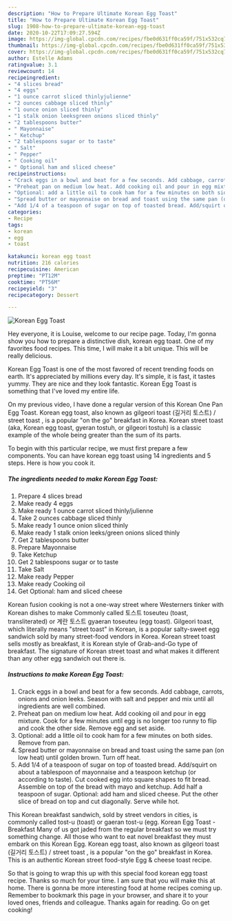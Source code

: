 ```yaml
---
description: "How to Prepare Ultimate Korean Egg Toast"
title: "How to Prepare Ultimate Korean Egg Toast"
slug: 1908-how-to-prepare-ultimate-korean-egg-toast
date: 2020-10-22T17:09:27.594Z
image: https://img-global.cpcdn.com/recipes/fbe0d631ff0ca59f/751x532cq70/korean-egg-toast-recipe-main-photo.jpg
thumbnail: https://img-global.cpcdn.com/recipes/fbe0d631ff0ca59f/751x532cq70/korean-egg-toast-recipe-main-photo.jpg
cover: https://img-global.cpcdn.com/recipes/fbe0d631ff0ca59f/751x532cq70/korean-egg-toast-recipe-main-photo.jpg
author: Estelle Adams
ratingvalue: 3.1
reviewcount: 14
recipeingredient:
- "4 slices bread"
- "4 eggs"
- "1 ounce carrot sliced thinlyjulienne"
- "2 ounces cabbage sliced thinly"
- "1 ounce onion sliced thinly"
- "1 stalk onion leeksgreen onions sliced thinly"
- "2 tablespoons butter"
- " Mayonnaise"
- " Ketchup"
- "2 tablespoons sugar or to taste"
- " Salt"
- " Pepper"
- " Cooking oil"
- " Optional ham and sliced cheese"
recipeinstructions:
- "Crack eggs in a bowl and beat for a few seconds. Add cabbage, carrots, onions and onion leeks. Season with salt and pepper and mix until all ingredients are well combined."
- "Preheat pan on medium low heat. Add cooking oil and pour in egg mixture. Cook for a few minutes until egg is no longer too runny to flip and cook the other side. Remove egg and set aside."
- "Optional: add a little oil to cook ham for a few minutes on both sides. Remove from pan."
- "Spread butter or mayonnaise on bread and toast using the same pan (on low heat) until golden brown. Turn off heat."
- "Add 1/4 of a teaspoon of sugar on top of toasted bread. Add/squirt on about a tablespoon of mayonnaise and a teaspoon ketchup (or according to taste). Cut cooked egg into square shapes to fit bread. Assemble on top of the bread with mayo and ketchup. Add half a teaspoon of sugar. Optional: add ham and sliced cheese. Put the other slice of bread on top and cut diagonally. Serve while hot."
categories:
- Recipe
tags:
- korean
- egg
- toast

katakunci: korean egg toast 
nutrition: 216 calories
recipecuisine: American
preptime: "PT12M"
cooktime: "PT56M"
recipeyield: "3"
recipecategory: Dessert

---
```



![Korean Egg Toast](https://img-global.cpcdn.com/recipes/fbe0d631ff0ca59f/751x532cq70/korean-egg-toast-recipe-main-photo.jpg)

Hey everyone, it is Louise, welcome to our recipe page. Today, I'm gonna show you how to prepare a distinctive dish, korean egg toast. One of my favorites food recipes. This time, I will make it a bit unique. This will be really delicious.

Korean Egg Toast is one of the most favored of recent trending foods on earth. It's appreciated by millions every day. It's simple, it is fast, it tastes yummy. They are nice and they look fantastic. Korean Egg Toast is something that I've loved my entire life.

On my previous video, I have done a regular version of this Korean One Pan Egg Toast. Korean egg toast, also known as gilgeori toast (길거리 토스트) / street toast , is a popular &#34;on the go&#34; breakfast in Korea. Korean street toast (aka, Korean egg toast, gyeran tostuh, or gilgeori tostuh) is a classic example of the whole being greater than the sum of its parts.


To begin with this particular recipe, we must first prepare a few components. You can have korean egg toast using 14 ingredients and 5 steps. Here is how you cook it.

<!--inarticleads1-->

##### The ingredients needed to make Korean Egg Toast:

1. Prepare 4 slices bread
1. Make ready 4 eggs
1. Make ready 1 ounce carrot sliced thinly/julienne
1. Take 2 ounces cabbage sliced thinly
1. Make ready 1 ounce onion sliced thinly
1. Make ready 1 stalk onion leeks/green onions sliced thinly
1. Get 2 tablespoons butter
1. Prepare  Mayonnaise
1. Take  Ketchup
1. Get 2 tablespoons sugar or to taste
1. Take  Salt
1. Make ready  Pepper
1. Make ready  Cooking oil
1. Get  Optional: ham and sliced cheese


Korean fusion cooking is not a one-way street where Westerners tinker with Korean dishes to make Commonly called 토스트 toseuteu (toast, transliterated) or 계란 토스트 gyaeran toseuteu (egg toast). Gilgeori toast, which literally means &#34;street toast&#34; in Korean, is a popular salty-sweet egg sandwich sold by many street-food vendors in Korea. Korean street toast sells mostly as breakfast, it is Korean style of Grab-and-Go type of breakfast. The signature of Korean street toast and what makes it different than any other egg sandwich out there is. 

<!--inarticleads2-->

##### Instructions to make Korean Egg Toast:

1. Crack eggs in a bowl and beat for a few seconds. Add cabbage, carrots, onions and onion leeks. Season with salt and pepper and mix until all ingredients are well combined.
1. Preheat pan on medium low heat. Add cooking oil and pour in egg mixture. Cook for a few minutes until egg is no longer too runny to flip and cook the other side. Remove egg and set aside.
1. Optional: add a little oil to cook ham for a few minutes on both sides. Remove from pan.
1. Spread butter or mayonnaise on bread and toast using the same pan (on low heat) until golden brown. Turn off heat.
1. Add 1/4 of a teaspoon of sugar on top of toasted bread. Add/squirt on about a tablespoon of mayonnaise and a teaspoon ketchup (or according to taste). Cut cooked egg into square shapes to fit bread. Assemble on top of the bread with mayo and ketchup. Add half a teaspoon of sugar. Optional: add ham and sliced cheese. Put the other slice of bread on top and cut diagonally. Serve while hot.


This Korean breakfast sandwich, sold by street vendors in cities, is commonly called tost-u (toast) or gaeran tost-u (egg. Korean Egg Toast - Breakfast Many of us got jaded from the regular breakfast so we must try something change. All those who want to eat novel breakfast they must embark on this Korean Egg. Korean egg toast, also known as gilgeori toast (길거리 토스트) / street toast , is a popular &#34;on the go&#34; breakfast in Korea. This is an authentic Korean street food-style Egg &amp; cheese toast recipe. 

So that is going to wrap this up with this special food korean egg toast recipe. Thanks so much for your time. I am sure that you will make this at home. There is gonna be more interesting food at home recipes coming up. Remember to bookmark this page in your browser, and share it to your loved ones, friends and colleague. Thanks again for reading. Go on get cooking!
